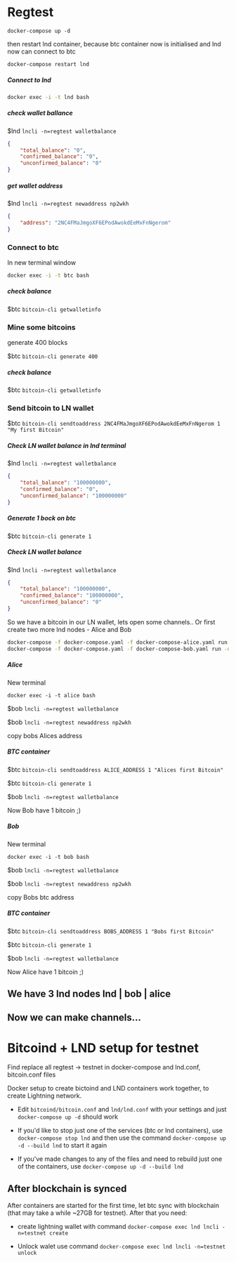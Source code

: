 # Regtest

`docker-compose up -d`

then restart lnd container, because btc container now is initialised and lnd now can connect to btc
```bash
docker-compose restart lnd
```

##### Connect to lnd
```bash
docker exec -i -t lnd bash
```

##### check wallet ballance

$lnd `lncli -n=regtest walletbalance`

```json
{
    "total_balance": "0",
    "confirmed_balance": "0",
    "unconfirmed_balance": "0"
}
```

##### get wallet address
$lnd `lncli -n=regtest newaddress np2wkh`
```json
{
    "address": "2NC4FMaJmgoXF6EPodAwokdEeMxFnNgerom"
}
```

### Connect to btc

In new terminal window
```bash
docker exec -i -t btc bash
```

##### check balance

$btc `bitcoin-cli getwalletinfo`

### Mine some bitcoins
generate 400 blocks

$btc `bitcoin-cli generate 400`

##### check balance
$btc `bitcoin-cli getwalletinfo`

### Send bitcoin to LN wallet

$btc `bitcoin-cli sendtoaddress 2NC4FMaJmgoXF6EPodAwokdEeMxFnNgerom 1 "My first Bitcoin"`

##### Check LN wallet balance in lnd terminal

$lnd `lncli -n=regtest walletbalance`
```json
{
    "total_balance": "100000000",
    "confirmed_balance": "0",
    "unconfirmed_balance": "100000000"
}
```

##### Generate 1 bock on btc

$btc `bitcoin-cli generate 1`

##### Check LN wallet balance

$lnd `lncli -n=regtest walletbalance`
```json
{
    "total_balance": "100000000",
    "confirmed_balance": "100000000",
    "unconfirmed_balance": "0"
}
```

So we have a bitcoin in our LN wallet, lets open some channels..
Or first create two more lnd nodes - Alice and Bob

```bash
docker-compose -f docker-compose.yaml -f docker-compose-alice.yaml run -d --name alice -p 10010:10009 lnd
docker-compose -f docker-compose.yaml -f docker-compose-bob.yaml run -d --name bob -p 10011:10009 lnd
```

##### Alice

New terminal

`docker exec -i -t alice bash`

$bob `lncli -n=regtest walletbalance`

$bob `lncli -n=regtest newaddress np2wkh`

copy bobs Alices address

##### BTC container

$btc `bitcoin-cli sendtoaddress ALICE_ADDRESS 1 "Alices first Bitcoin"`

$btc `bitcoin-cli generate 1`

$bob `lncli -n=regtest walletbalance`

Now Bob have 1 bitcoin ;)

##### Bob

New terminal

`docker exec -i -t bob bash`

$bob `lncli -n=regtest walletbalance`

$bob `lncli -n=regtest newaddress np2wkh`

copy Bobs btc address

##### BTC container

$btc `bitcoin-cli sendtoaddress BOBS_ADDRESS 1 "Bobs first Bitcoin"`

$btc `bitcoin-cli generate 1`

$bob `lncli -n=regtest walletbalance`

Now Alice have 1 bitcoin ;)


## We have 3 lnd nodes lnd | bob | alice
Now we can make channels...
----




# Bitcoind + LND setup for testnet
Find replace all regtest -> testnet in docker-compose and lnd.conf, bitcoin.conf files

Docker setup to create bictoind and LND containers work together, to create Lightning network.

* Edit `bitcoind/bitcoin.conf` and `lnd/lnd.conf` with your settings and just `docker-compose up -d` should work

* If you'd like to stop just one of the services (btc or lnd containers), use `docker-compose stop lnd` and then use the command `docker-compose up -d --build lnd` to start it again

* If you've made changes to any of the files and need to rebuild just one of the containers, use `docker-compose up -d --build lnd`

## After blockchain is synced
After containers are started for the first time, let btc sync with blockchain (that may take a while ~27GB for testnet). After that you need:

* create lightning wallet with command `docker-compose exec lnd lncli -n=testnet create`

* Unlock walet use command `docker-compose exec lnd lncli -n=testnet unlock`